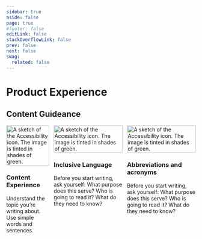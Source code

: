 ```yaml
---
sidebar: true
aside: false
page: true
#footer: false
editLink: false
stackOverflowLink: false
prev: false
next: false
swag:
  related: false
---
```


# Product Experience

## Content Guideance

<div class="flex gap-8 section-thumbnails mb-[42px] md:max-w-12/12">
    <div class="section-thumbnails--card md:max-w-1/3">
<picture class="section-thumbnails--image">
<source media="(prefers-color-scheme: dark)" srcset="/product-experience/content-experience-intro@dark.png 4x">

<img decoding="async" loading="lazy" alt="A sketch of the Accessibility icon. The image is tinted in shades of green." srcset="/product-experience/content-experience-intro.png 4x" src="/product-experience/content-experience-intro.png" width="100%" height="auto">
</picture>
        <h3>Content Experience</h3>
        <p>Understand the topic you’re writing about. Use simple words and sentences.</p>
</div>
    <div class="section-thumbnails--card md:max-w-1/3">
<picture class="section-thumbnails--image">
<source media="(prefers-color-scheme: dark)" srcset="/product-experience/inclusive-language-intro@dark.png 4x">

<img decoding="async" loading="lazy" alt="A sketch of the Accessibility icon. The image is tinted in shades of green." srcset="/product-experience/inclusive-language-intro.png 4x" src="/product-experience/inclusive-language-intro.png" width="100%" height="auto">
</picture>
        <h3>Inclusive Language</h3>
        <p>Before you start writing, ask yourself: What purpose does this serve? Who is going to read it? What do they need to know?</p>
</div>

<div class="section-thumbnails--card md:max-w-1/3">
<picture class="section-thumbnails--image">
<source media="(prefers-color-scheme: dark)" srcset="/product-experience/section-thumbnails-useful@dark.png 4x">

<img decoding="async" loading="lazy" alt="A sketch of the Accessibility icon. The image is tinted in shades of green." srcset="/product-experience/section-thumbnails-useful.png 4x" src="/product-experience/section-thumbnails-useful.png" width="100%" height="auto">
</picture>
        <h3>Abbreviations and acronyms</h3>
        <p>Before you start writing, ask yourself: What purpose does this serve? Who is going to read it? What do they need to know?</p>
</div>
</div>


<style lang="scss">
/* Card Thumbnail */
  .section-thumbnails {
    display: flex;
    align-items: flex-start;
    gap: 12px;
    align-self: stretch;
    
    &--card {
        display: flex;
        padding: 20px;
        flex-direction: column;
        align-items: flex-start;
        gap: 8px;
        flex: 1 0 0;
        align-self: stretch;
        border-radius: 12px;
        border: 1px solid #F0F3FF;
        background: #FAFBFE;

        h3 {
            color: #0A0D0F;
            font-family: Inter;
            font-size: 18px;
            font-style: normal;
            font-weight: 600;
            line-height: normal;
        }

        p {
            color: #64748B;
            font-family: Inter;
            font-size: 16px;
            font-style: normal;
            font-weight: 400;
            line-height: 26px; /* 162.5% */
            letter-spacing: 0.08px;
            margin: 0px;
        }
        
        &--image {
            align-self: stretch;
            border-radius: 8px;
            display: flex;
            flex-direction: column;
            align-items: flex-start;
            margin-bottom: 16px;
            z-index: 2;
        }
    }
    .section-thumbnails {
    display: flex;
    align-items: flex-start;
    gap: 12px;
    align-self: stretch;
    }
}
</style>